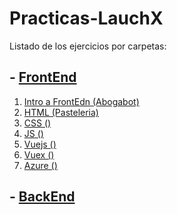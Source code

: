 # Practicas-LauchX
Listado de los ejercicios por carpetas:
## - [FrontEnd]()
1. [Intro a FrontEdn (Abogabot)](./01%-%Intro)
2. [HTML (Pasteleria)](./02%-%HTML)
3. [CSS ()](./03%-%CSS)
4. [JS ()]()
5. [Vuejs ()]()
6. [Vuex ()]()
7. [Azure ()]()
## - [BackEnd](.ads )
